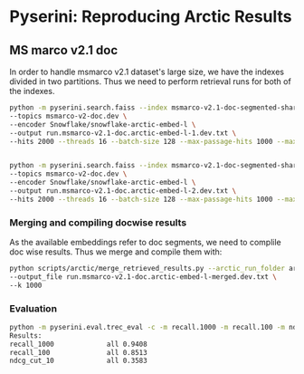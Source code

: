 # Pyserini: Reproducing Arctic Results

## MS marco v2.1 doc
In order to handle msmarco v2.1 dataset's large size, we have the indexes divided in two partitions. Thus we need to perform retrieval runs for both of the indexes.

```bash
python -m pyserini.search.faiss --index msmarco-v2.1-doc-segmented-shard01.arctic-embed-l \
--topics msmarco-v2-doc.dev \ 
--encoder Snowflake/snowflake-arctic-embed-l \
--output run.msmarco-v2.1-doc.arctic-embed-l-1.dev.txt \
--hits 2000 --threads 16 --batch-size 128 --max-passage-hits 1000 --max-passage


python -m pyserini.search.faiss --index msmarco-v2.1-doc-segmented-shard02.arctic-embed-l \
--topics msmarco-v2-doc.dev \ 
--encoder Snowflake/snowflake-arctic-embed-l \
--output run.msmarco-v2.1-doc.arctic-embed-l-2.dev.txt \
--hits 2000 --threads 16 --batch-size 128 --max-passage-hits 1000 --max-passage
```

### Merging and compiling docwise results
As the available embeddings refer to doc segments, we need to complile doc wise results. Thus we merge and compile them with:
```bash
python scripts/arctic/merge_retrieved_results.py --arctic_run_folder arctic_runs \
--output_file run.msmarco-v2.1-doc.arctic-embed-l-merged.dev.txt \
--k 1000
```

### Evaluation
```bash
python -m pyserini.eval.trec_eval -c -m recall.1000 -m recall.100 -m ndcg_cut.10 msmarco-v2.1-doc.dev run.msmarco-v2.1-doc.arctic-embed-l-merged.dev.txt
Results:
recall_1000           	all	0.9408
recall_100            	all	0.8513
ndcg_cut_10           	all	0.3583
```